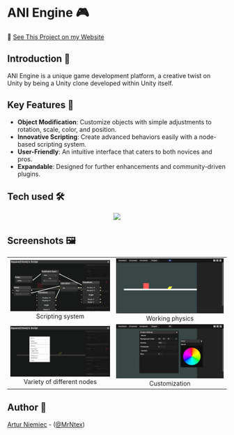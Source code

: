 # ANI Engine 🎮

🚀 [See This Project on my Website](https://www.anindustries.pl/projects/ANIEngine)

## Introduction 🌟

ANI Engine is a unique game development platform, a creative twist on Unity by being a Unity clone developed within Unity itself. 

## Key Features 🔑

- **Object Modification**: Customize objects with simple adjustments to rotation, scale, color, and position.
- **Innovative Scripting**: Create advanced behaviors easily with a node-based scripting system.
- **User-Friendly**: An intuitive interface that caters to both novices and pros.
- **Expandable**: Designed for further enhancements and community-driven plugins.

## Tech used 🛠️

<p align="center">
  <a href="https://skillicons.dev">
    <img src="https://skillicons.dev/icons?i=unity,cs&theme=dark" />
  </a>
</p>

## Screenshots 🖼️

<table align="center">
  <tr>
    <td>
      <img src="Screenshots/5.png" width="400">
      <div align="center">Scripting system</div>
    </td>
    <td>
      <img src="Screenshots/3.png" width="400">
      <div align="center">Working physics</div>
    </td>
  </tr>
  <tr>
    <td>
      <img src="Screenshots/4.png" width="400">
      <div align="center">Variety of different nodes</div>
    </td>
    <td>
      <img src="Screenshots/2.png" width="400">
      <div align="center">Customization</div>
    </td>
  </tr>
</table>

## Author 💚
[Artur Niemiec](https://anindustries.tech/) - ([@MrNtex](https://www.github.com/MrNtex))
